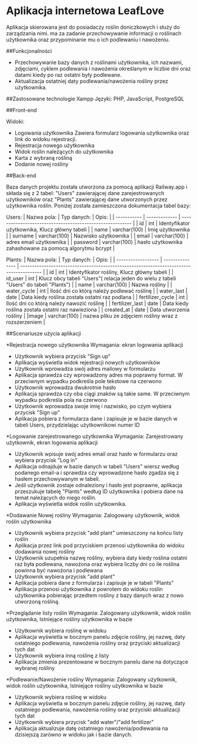 # Aplikacja internetowa LeafLove

Aplikacja skierowana jest do posiadaczy roślin doniczkowych i służy do zarządzania nimi.
ma za zadanie przechowywanie informacji o roślinach użytkownika 
oraz przypominanie mu o ich podlewaniu i nawożeniu.

##Funkcjonalności

 - Przechowywanie bazy danych z roślinami użytkownika, 
  ich nazwami, zdjęciami, cyklem podlewania i nawożenia określanym w liczbie dni oraz datami kiedy po raz ostatni były podlewane.
 - Aktualizacja ostatniej daty podlewania/nawożenia rośliny przez użytkownika.


##Zastosowane technologie
Xampp
Języki: PHP, JavaScript, PostgreSQL


##Front-end

Widoki:
 - Logowania użytkownika
    Zawiera formularz logowania użytkownika oraz link do widoku rejestracji.
 - Rejestracja nowego użytkownika
 - Widok roślin należących do użytkownika
 - Karta z wybraną rośliną 
 - Dodanie nowej rośliny

##Back-end

Baza danych projektu została utworzona za pomocą aplikacji Railway.app i składa się z 2 tabel: "Users" 
zawierającej dane zarejestrowanych użytkowników oraz "Plants" zawierającej dane utworzonych przez użytkownika roślin.
Poniżej została zamieszczona dokumentacja tabel bazy:

Users:
| Nazwa pola: | Typ danych:   | Opis:                                                     |
| ----------- | ------------- | --------------------------------------------------------- |
| id          | int           | Identyfikator użytkownika,  Klucz główny tabeli           |
| name        | varchar(100)  | Imię użytkownika                                          |
| surname     | varchar(100)  | Nazwisko użytkownika                                      |
| email       | varchar(100)  | adres email użytkownika                                   |
| password    | varchar(100)  | hasło użytkownika zahashowane za pomocą algorytmu bcrypt  |



Plants:
| Nazwa pola:        | Typ danych:     | Opis:                                                                                   |
| ------------------ | --------------- | --------------------------------------------------------------------------------------- |
| id                 | int             | Identyfikator rośliny,  Klucz główny tabeli                                             |
| id_user            | int             | Klucz obcy tabeli "Users"( relacja jeden do wielu z tabeli "Users" do tabeli "Plants")  |
| name               | varchar(100)    | Nazwa rośliny                                                                           |
| water_cycle        | int             | Ilość dni co którą należy podlewać roślinę                                              |
| water_last         | date            | Data kiedy roślina została ostatni raz podlana                                          |
| fertilizer_cycle   | int             | Ilość dni co którą należy nawozić roślinę                                               |
| fertilizer_last    | date            | Data kiedy roślina została ostatni raz nawieziona                                       |
| created_at         | date            | Data utworzenia rośliny                                                                 |
|image               | varchar(100)    | nazwa pliku ze zdjęciem rośliny wraz z rozszerzeniem                                    |





##Scenariusze użycia aplikacji

*Rejestracja nowego użytkownika
Wymagania:
ekran logowania aplikacji

 - Użytkownik wybiera przycisk "Sign up"
 - Aplikacja wyświetla widok rejestracji nowych użytkowników
 - Użytkownik wprowadza swój adres mailowy w formularzu
 - Aplikacja sprawdza czy wprowadzony adres ma poprawny format. W przeciwnym wypadku podkreśla pole tekstowe na czerwono
 - Użytkownik wprowadza dwukrotnie hasło
 - Aplikacja sprawdza czy oba ciągi znaków są takie same. W przeciwnym wypadku podkreśla pola na czerwono
 - Użytkownik wprowadza swoje imię i nazwisko, po czym wybiera przycisk "Sign up"
 - Aplikacja pobiera z formularza dane i zapisuje je w bazie danych w tabeli Users, przydzielając użytkownikowi numer ID

*Logowanie zarejestrowanego użytkownika
Wymagania:
Zarejestrowany użytkownik, ekran logowania aplikacji

 - Użytkownik wpisuje swój adres email oraz hasło w formularzu oraz wybiera przycisk "Log in"
 - Aplikacja odnajduje w bazie danych w tabeli "Users" wiersz według podanego email-a i sprawdza
   czy wprowadzone hasło zgadza się z hasłem przechowywanym w tabeli. 
 - Jeśli użytkownik zostaje odnaleziony i hasło jest poprawne, aplikacja przeszukuje tabelę "Plants"
   według ID użytkownika i pobiera dane na temat należących do niego roślin.
 - Aplikacja wyświetla widok roślin użytkownika.

*Dodawanie Nowej rośliny
Wymagania:
Zalogowany użytkownik, widok roślin użytkownika

 - Użytkownik wybiera przycisk "add plant" umieszczony na końcu listy roślin
 - Aplikacja przez link pod przyciskiem przenosi użytkownika do widoku dodawania nowej rośliny
 - Użytkownik uzupełnia nazwę rośliny, wybiera daty kiedy roślina ostatni raz była podlewana, nawożona
   oraz wybiera liczby dni co ile roślina powinna być nawożona i podlewana
 - Użytkownik wybiera przycisk "add plant"
 - Aplikacja pobiera dane z formularza i zapisuje je w tabeli "Plants"
 - Aplikacja przenosi użytkownika z powrotem do widoku roślin użytkownika pobierając przedtem rośliny z bazy danych
   wraz z nowo utworzoną rośliną. 

*Przeglądanie listy roślin
Wymagania:
Zalogowany użytkownik, widok roślin użytkownika, Istniejące rośliny użytkownika w bazie

 - Użytkownik wybiera roślinę w widoku
 - Aplikacja wyświetla w bocznym panelu zdjęcie rośliny, jej nazwę, daty ostatniego podlewania, nawożenia rośliny
   oraz przyciski aktualizacji tych dat
 - Użytkownik wybiera inną roślinę z listy
 - Aplikacja zmienia prezentowane w bocznym panelu dane na dotyczące wybranej rośliny

*Podlewanie/Nawożenie rośliny
Wymagania:
Zalogowany użytkownik, widok roślin użytkownika, Istniejące rośliny użytkownika w bazie

 - Użytkownik wybiera roślinę w widoku
 - Aplikacja wyświetla w bocznym panelu zdjęcie rośliny, jej nazwę, daty ostatniego podlewania, nawożenia rośliny
    oraz przyciski aktualizacji tych dat
 - Użytkownik wybiera przycisk "add water"/"add fertilizer"
 - Aplikacja aktualizuje datę ostatniego nawożenia/podlewania na dzisiejszą zarówno w widoku jak i bazie danych.